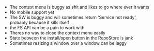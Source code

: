 - The context menu is buggy as shit and likes to go where ever it wants
- No mobile support yet
- The SW is buggy and will sometimes return 'Service not ready', probably because it kills itself
- the FS API can be a pain to work with
- Theres no way to close the context menu easily
- State between the install/open button in the RepoStore is jank
- Sometimes resizing a window over a window can be laggy